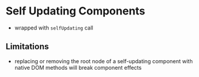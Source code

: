 # Self Updating Components

- wrapped with `selfUpdating` call

## Limitations

- replacing or removing the root node of a self-updating component with native DOM methods will break component effects
